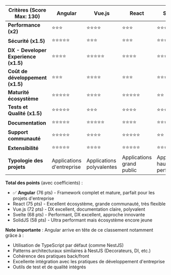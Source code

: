 | Critères (Score Max: 130)            | Angular   | Vue.js   | React    | SolidJS  | Svelte   |
| ------------------------------------ | --------- | -------- | -------- | --------- | -------- |
| **Performance (x2)**                 | ⭐⭐⭐   | ⭐⭐⭐⭐ | ⭐⭐⭐   | ⭐⭐⭐⭐⭐| ⭐⭐⭐⭐⭐|
| **Sécurité (x1.5)**                 | ⭐⭐⭐⭐⭐| ⭐⭐⭐   | ⭐⭐⭐   | ⭐⭐⭐    | ⭐⭐⭐   |
| **DX - Developer Experience (x1.5)** | ⭐⭐⭐⭐  | ⭐⭐⭐⭐⭐| ⭐⭐⭐⭐ | ⭐⭐⭐⭐  | ⭐⭐⭐⭐⭐|
| **Coût de développement (x1.5)**     | ⭐⭐⭐   | ⭐⭐⭐⭐ | ⭐⭐⭐   | ⭐⭐⭐⭐  | ⭐⭐⭐⭐⭐|
| **Maturité écosystème**             | ⭐⭐⭐⭐⭐| ⭐⭐⭐⭐ | ⭐⭐⭐⭐⭐| ⭐⭐      | ⭐⭐⭐   |
| **Tests et Qualité (x1.5)**         | ⭐⭐⭐⭐⭐| ⭐⭐⭐   | ⭐⭐⭐⭐ | ⭐⭐⭐    | ⭐⭐⭐   |
| **Documentation**                    | ⭐⭐⭐⭐⭐| ⭐⭐⭐⭐⭐| ⭐⭐⭐⭐ | ⭐⭐⭐    | ⭐⭐⭐⭐ |
| **Support communauté**              | ⭐⭐⭐⭐⭐| ⭐⭐⭐⭐ | ⭐⭐⭐⭐⭐| ⭐⭐      | ⭐⭐⭐   |
| **Extensibilité**                   | ⭐⭐⭐⭐⭐| ⭐⭐⭐⭐ | ⭐⭐⭐⭐⭐| ⭐⭐⭐    | ⭐⭐⭐   |
| **Typologie des projets**           | Applications d'entreprise | Applications polyvalentes | Applications grand public | Applications haute performance | Applications légères |

**Total des points** (avec coefficients) :
- ✅ **Angular** (76 pts) - Framework complet et mature, parfait pour les projets d'entreprise
- React (75 pts) - Excellent écosystème, grande communauté, très flexible
- Vue.js (72 pts) - DX excellent, documentation claire, polyvalent
- Svelte (68 pts) - Performant, DX excellent, approche innovante
- SolidJS (58 pts) - Ultra performant mais écosystème encore jeune

**Note importante** : Angular arrive en tête de ce classement notamment grâce à :
- Utilisation de TypeScript par défaut (comme NestJS)
- Patterns architecturaux similaires à NestJS (Decorateurs, DI, etc.)
- Cohérence des pratiques back/front
- Excellente intégration avec les pratiques de développement d'entreprise
- Outils de test et de qualité intégrés